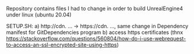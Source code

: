 Repository contains files I had to change in order to build UnrealEngine4 under linux (ubuntu 20.04)

SETUP.SH:
 a) http://cdn. ... -> https://cdn. ..., same change in Dependency manifest for GitDependencies program
 b) access https certificates (thnx https://stackoverflow.com/questions/560804/how-do-i-use-webrequest-to-access-an-ssl-encrypted-site-using-https)